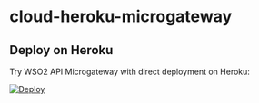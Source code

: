 # cloud-heroku-microgateway

## Deploy on Heroku

Try WSO2 API Microgateway with direct deployment on Heroku:

[![Deploy](https://www.herokucdn.com/deploy/button.svg)](https://heroku.com/deploy?template=https://github.com/NipunaPrashan/heroku.git/tree/master)
